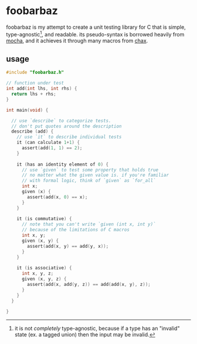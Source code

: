 # foobarbaz
foobarbaz is my attempt to create a unit testing library for C that is simple,
type-agnostic[^1], and readable.
its pseudo-syntax is borrowed heavily from [mocha](https://mochajs.org/), and it
achieves it through many macros from [chax](https://github.com/Oderjunkie/chax).

[^1]: it is not *completely* type-agnostic, because if a type has an "invalid" state
(ex. a tagged union) then the input may be invalid.
## usage
```c
#include "foobarbaz.h"

// function under test
int add(int lhs, int rhs) {
  return lhs + rhs;
}

int main(void) {

  // use `describe` to categorize tests.
  // don't put quotes around the description
  describe (add) {
    // use `it` to describe individual tests
    it (can calculate 1+1) {
      assert(add(1, 1) == 2);
    }
    
    it (has an identity element of 0) {
      // use `given` to test some property that holds true
      // no matter what the given value is. if you're familiar
      // with formal logic, think of `given` as `for_all`
      int x;
      given (x) {
        assert(add(x, 0) == x);
      }
    }
    
    it (is commutative) {
      // note that you can't write `given (int x, int y)`
      // because of the limitations of C macros
      int x, y;
      given (x, y) {
        assert(add(x, y) == add(y, x));
      }
    }
    
    it (is associative) {
      int x, y, z;
      given (x, y, z) {
        assert(add(x, add(y, z)) == add(add(x, y), z));
      }
    }
  }
  
}
```
